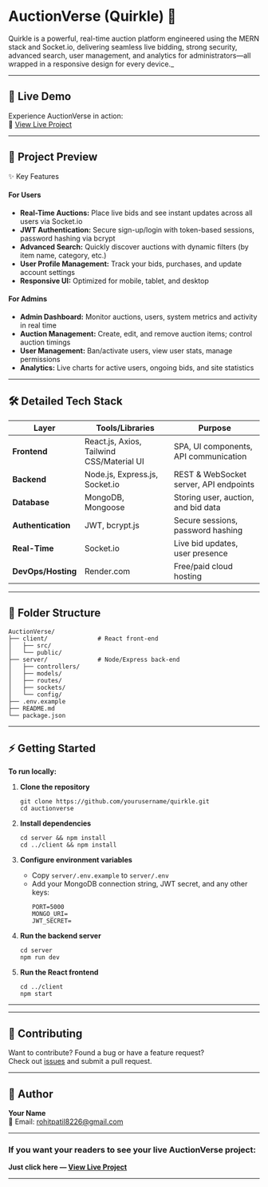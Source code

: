 # AuctionVerse (Quirkle) 🎯

Quirkle is a powerful, real-time auction platform engineered using the MERN stack and Socket.io, delivering seamless live bidding, strong security, advanced search, user management, and analytics for administrators—all wrapped in a responsive design for every device._

***

## 🚀 Live Demo

Experience AuctionVerse in action:  
🔗 [View Live Project](https://quirkle-bid-3.onrender.com/)

***

## 🎨 Project Preview
✨ Key Features

#### For Users
- **Real-Time Auctions:** Place live bids and see instant updates across all users via Socket.io
- **JWT Authentication:** Secure sign-up/login with token-based sessions, password hashing via bcrypt
- **Advanced Search:** Quickly discover auctions with dynamic filters (by item name, category, etc.)
- **User Profile Management:** Track your bids, purchases, and update account settings
- **Responsive UI:** Optimized for mobile, tablet, and desktop

#### For Admins
- **Admin Dashboard:** Monitor auctions, users, system metrics and activity in real time
- **Auction Management:** Create, edit, and remove auction items; control auction timings
- **User Management:** Ban/activate users, view user stats, manage permissions
- **Analytics:** Live charts for active users, ongoing bids, and site statistics

***

## 🛠️ Detailed Tech Stack

| Layer      | Tools/Libraries                                       | Purpose                                 |
|------------|-------------------------------------------------------|-----------------------------------------|
| **Frontend**  | React.js, Axios, Tailwind CSS/Material UI           | SPA, UI components, API communication   |
| **Backend**   | Node.js, Express.js, Socket.io                      | REST & WebSocket server, API endpoints  |
| **Database**  | MongoDB, Mongoose                                   | Storing user, auction, and bid data     |
| **Authentication** | JWT, bcrypt.js                               | Secure sessions, password hashing       |
| **Real-Time** | Socket.io                                           | Live bid updates, user presence         |
| **DevOps/Hosting** | Render.com                                    | Free/paid cloud hosting                 |

***

## 📂 Folder Structure

```
AuctionVerse/
├── client/              # React front-end
│   ├── src/
│   └── public/
├── server/              # Node/Express back-end
│   ├── controllers/
│   ├── models/
│   ├── routes/
│   ├── sockets/
│   └── config/
├── .env.example
├── README.md
└── package.json
```

***

## ⚡ Getting Started

**To run locally:**

1. **Clone the repository**  
   ```
   git clone https://github.com/yourusername/quirkle.git
   cd auctionverse
   ```

2. **Install dependencies**
   ```
   cd server && npm install
   cd ../client && npm install
   ```

3. **Configure environment variables**  
   - Copy `server/.env.example` to `server/.env`
   - Add your MongoDB connection string, JWT secret, and any other keys:
     ```
     PORT=5000
     MONGO_URI=
     JWT_SECRET=
     ```

4. **Run the backend server**
   ```
   cd server
   npm run dev
   ```

5. **Run the React frontend**
   ```
   cd ../client
   npm start
   ```


***


***

## 🤝 Contributing

Want to contribute? Found a bug or have a feature request?  
Check out [issues](https://github.com/rohitpatil33/quirkle/issues) and submit a pull request.

***


## 👤 Author

**Your Name**  
📧 Email: rohitpatil8226@gmail.com


***

### If you want your readers to see your live AuctionVerse project:
**Just click here — [View Live Project](https://quirkle-bid-3.onrender.com/)**

***

